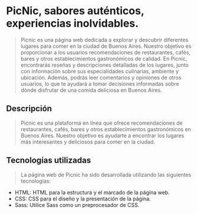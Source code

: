 # PicNic, sabores auténticos, experiencias inolvidables. 
>Picnic es una página web dedicada a explorar y descubrir diferentes lugares para comer en la ciudad de Buenos Aires. Nuestro objetivo es proporcionar a los usuarios recomendaciones de restaurantes, cafés, bares y otros establecimientos gastronómicos de calidad. En Picnic, encontrarás reseñas y descripciones detalladas de los lugares, junto con información sobre sus especialidades culinarias, ambiente y ubicación. Además, podrás leer comentarios y opiniones de otros usuarios, lo que te ayudará a tomar decisiones informadas sobre dónde disfrutar de una comida deliciosa en Buenos Aires.

## Descripción
>Picnic es una plataforma en línea que ofrece recomendaciones de restaurantes, cafés, bares y otros establecimientos gastronómicos en Buenos Aires. Nuestro objetivo es ayudarte a encontrar los lugares más interesantes y deliciosos para comer en la ciudad.

## Tecnologías utilizadas
>La página web de Picnic ha sido desarrollada utilizando las siguientes tecnologías:
- HTML: HTML para la estructura y el marcado de la página web.
- CSS: CSS para el diseño y la presentación de la página.
- Sass: Utilice Sass como un preprocesador de CSS.